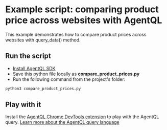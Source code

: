 # Example script: comparing product price across websites with AgentQL

This example demonstrates how to compare product prices across websites with query_data() method.

## Run the script

* [Install AgentQL SDK](https://docs.agentql.com/docs/installation/sdk-installation)
* Save this python file locally as **compare_product_prices.py**
* Run the following command from the project's folder:
```bash
python3 compare_product_prices.py
```

## Play with it

Install the [AgentQL Chrome DevTools extension](https://docs.agentql.com/docs/installation/chrome-extension-installation/) to play with the AgentQL query. [Learn more about the AgentQL query language](https://docs.agentql.com/docs/agentql-query/query-intro)